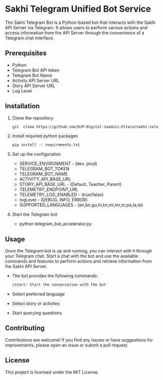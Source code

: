 # Sakhi Telegram Unified Bot Service

The Sakhi Telegram Bot is a Python-based bot that interacts with the Sakhi API Server via Telegram. It allows users to perform various actions and access information from the API Server through the convenience of a Telegram chat interface.

## Prerequisites

- Python
- Telegram Bot API token
- Telegram Bot Name
- Activity API Server URL
- Story API Server URL
- Log Level

## Installation

1. Clone the repository

   ```bash
   git  clone https://github.com/DJP-Digital-Jaaduii-Pitara/sakhi-telegram-unified-service.git

2. Install required python packages

   ```bash
   pip install -r requirements.txt

3. Set up the configuration

   - SERVICE_ENVIRONMENT -  (dev, prod)
   - TELEGRAM_BOT_TOKEN
   - TELEGRAM_BOT_NAME
   - ACTIVITY_API_BASE_URL
   - STORY_API_BASE_URL - (Default, Teacher, Parent)
   - TELEMETRY_ENDPOINT_URL
   - TELEMETRY_LOG_ENABLED - (true/false)
   - logLevel - (DEBUG, INFO, ERROR)
   - SUPPORTED_LANGUAGES - (en,bn,gu,hi,kn,ml,mr,or,pa,ta,te)

5. Start the Telegram bot

   - python telegram_bot_accelerator.py

## Usage

Once the Telegram bot is up and running, you can interact with it through your Telegram chat. Start a chat with the bot and use the available commands and features to perform actions and retrieve information from the Sakhi API Server.

  - The bot provides the following commands:

    ```bash
    /start: Start the conversation with the bot

  - Select preferred language
  - Select story or activites
  - Start querying questions

## Contributing
Contributions are welcome! If you find any issues or have suggestions for improvements, please open an issue or submit a pull request.

## License
This project is licensed under the MIT License.
